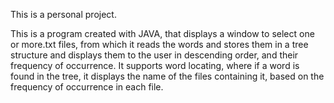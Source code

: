 
This is a personal project.

This is a program created with JAVA, that displays a window to select one or more.txt files, from which it reads the words and stores them in a tree structure and displays them to the user in descending order, and their frequency of occurrence.
It supports word locating, where if a word is found in the tree, it displays the name of the files containing it, based on the frequency of occurrence in each file.
